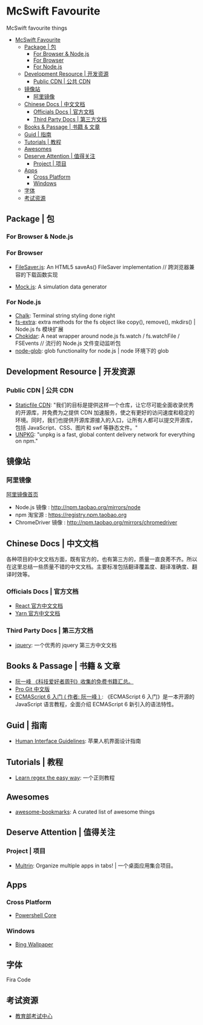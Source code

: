 # McSwift Favourite

McSwift favourite things

<!-- TOC -->

- [McSwift Favourite](#mcswift-favourite)
  - [Package | 包](#package--包)
    - [For Browser & Node.js](#for-browser--nodejs)
    - [For Browser](#for-browser)
    - [For Node.js](#for-nodejs)
  - [Development Resource | 开发资源](#development-resource--开发资源)
    - [Public CDN | 公共 CDN](#public-cdn--公共-cdn)
  - [镜像站](#镜像站)
    - [阿里镜像](#阿里镜像)
  - [Chinese Docs | 中文文档](#chinese-docs--中文文档)
    - [Officials Docs | 官方文档](#officials-docs--官方文档)
    - [Third Party Docs | 第三方文档](#third-party-docs--第三方文档)
  - [Books & Passage | 书籍 & 文章](#books--passage--书籍--文章)
  - [Guid | 指南](#guid--指南)
  - [Tutorials | 教程](#tutorials--教程)
  - [Awesomes](#awesomes)
  - [Deserve Attention | 值得关注](#deserve-attention--值得关注)
    - [Project | 项目](#project--项目)
  - [Apps](#apps)
    - [Cross Platform](#cross-platform)
    - [Windows](#windows)
  - [字体](#字体)
  - [考试资源](#考试资源)

<!-- /TOC -->

## Package | 包

### For Browser & Node.js

### For Browser

- <a href="https://github.com/eligrey/FileSaver.js">FileSaver.js</a>: An HTML5 saveAs() FileSaver implementation // 跨浏览器兼容的下载函数实现

- <a href="https://github.com/nuysoft/Mock">Mock.js</a>: A simulation data generator

### For Node.js

- <a href="https://github.com/chalk/chalk">Chalk</a>: Terminal string styling done right
- <a href="https://github.com/jprichardson/node-fs-extra">fs-extra</a>: extra methods for the fs object like copy(), remove(), mkdirs() | Node.js fs 模块扩展
- <a href="https://github.com/paulmillr/chokidar">Chokidar</a>: A neat wrapper around node.js fs.watch / fs.watchFile / FSEvents // 流行的 Node.js 文件变动监听包
- <a href="https://github.com/isaacs/node-glob">node-glob</a>: glob functionality for node.js | node 环境下的 glob

## Development Resource | 开发资源

### Public CDN | 公共 CDN

- <a href="http://staticfile.org/">Staticfile CDN</a>: "我们的目标是提供这样一个仓库，让它尽可能全面收录优秀的开源库，并免费为之提供 CDN 加速服务，使之有更好的访问速度和稳定的环境。同时，我们也提供开源库源接入的入口，让所有人都可以提交开源库，包括 JavaScript、CSS、图片和 swf 等静态文件。"
- <a href="https://unpkg.com/">UNPKG</a>: "unpkg is a fast, global content delivery network for everything on npm."

## 镜像站

### 阿里镜像

<a href="https://developer.aliyun.com/mirror/">阿里镜像首页</a>

- Node.js 镜像 : <a href="http://npm.taobao.org/mirrors/node">http://npm.taobao.org/mirrors/node</a>
- npm 淘宝源 : <a href="https://registry.npm.taobao.org">https://registry.npm.taobao.org</a>
- ChromeDriver 镜像 : <a href="http://npm.taobao.org/mirrors/chromedriver">http://npm.taobao.org/mirrors/chromedriver</a>

## Chinese Docs | 中文文档

各种项目的中文文档方面，既有官方的，也有第三方的，质量一直良莠不齐。所以在这里总结一些质量不错的中文文档。主要标准包括翻译覆盖度、翻译准确度、翻译时效等。

### Officials Docs | 官方文档

- <a href="https://zh-hans.reactjs.org/">React 官方中文文档</a>
- <a href="https://yarnpkg.com/zh-Hans/">Yarn 官方中文文档</a>

### Third Party Docs | 第三方文档

- <a href="https://www.jquery123.com/">jquery</a>: 一个优秀的 jquery 第三方中文文档

## Books & Passage | 书籍 & 文章

- <a href="https://github.com/ruanyf/free-books">阮一峰 《科技爱好者周刊》收集的免费书籍汇总。</a>
- <a href="https://progit.bootcss.com/">Pro Git 中文版</a>
- <a href="http://es6.ruanyifeng.com/">ECMAScript 6 入门 ( 作者: 阮一峰 ) </a>: 《ECMAScript 6 入门》是一本开源的 JavaScript 语言教程，全面介绍 ECMAScript 6 新引入的语法特性。

## Guid | 指南

- <a href="https://developer.apple.com/design/human-interface-guidelines/">Human Interface Guidelines</a>: 苹果人机界面设计指南

## Tutorials | 教程

- <a href="https://github.com/ziishaned/learn-regex">Learn regex the easy way</a>: 一个正则教程

## Awesomes

- <a href="https://panjiachen.github.io/awesome-bookmarks/">awesome-bookmarks</a>: A curated list of awesome things

## Deserve Attention | 值得关注

### Project | 项目

- <a href="https://github.com/sentialx/multrin">Multrin</a>: Organize multiple apps in tabs! | 一个桌面应用集合项目。

## Apps

### Cross Platform

- <a href="https://github.com/PowerShell/PowerShell" target="_blank">Powershell Core</a>

### Windows

- <a href="https://www.microsoft.com/en-us/bing/bing-wallpaper" target="_balnk">Bing Wallpaper</a>

## 字体

Fira Code

## 考试资源

- <a href="http://www.neea.edu.cn/" target="_blank">教育部考试中心</a>
